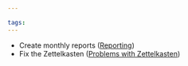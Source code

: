 ```yaml
---

tags: 
---
```


- Create monthly reports ([Reporting](Reporting.md))
- Fix the Zettelkasten ([Problems with Zettelkasten](../I've%20learnt/Problems%20with%20Zettelkasten.md))